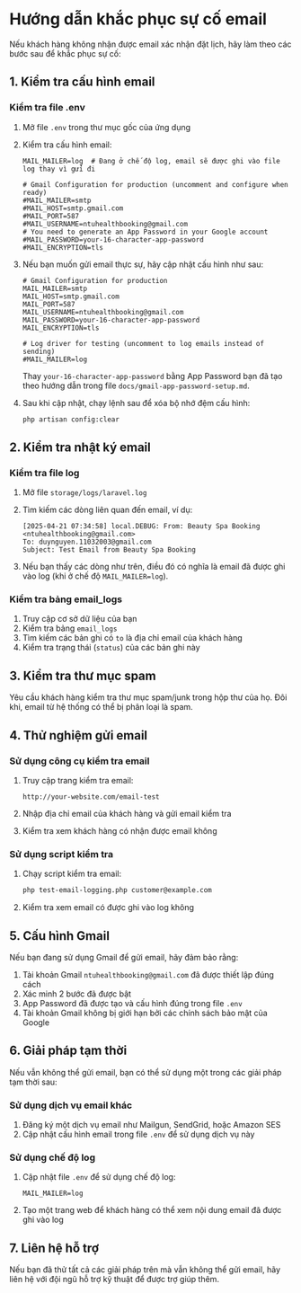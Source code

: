 # Hướng dẫn khắc phục sự cố email

Nếu khách hàng không nhận được email xác nhận đặt lịch, hãy làm theo các bước sau để khắc phục sự cố:

## 1. Kiểm tra cấu hình email

### Kiểm tra file .env

1. Mở file `.env` trong thư mục gốc của ứng dụng
2. Kiểm tra cấu hình email:
   ```
   MAIL_MAILER=log  # Đang ở chế độ log, email sẽ được ghi vào file log thay vì gửi đi
   
   # Gmail Configuration for production (uncomment and configure when ready)
   #MAIL_MAILER=smtp
   #MAIL_HOST=smtp.gmail.com
   #MAIL_PORT=587
   #MAIL_USERNAME=ntuhealthbooking@gmail.com
   # You need to generate an App Password in your Google account
   #MAIL_PASSWORD=your-16-character-app-password
   #MAIL_ENCRYPTION=tls
   ```

3. Nếu bạn muốn gửi email thực sự, hãy cập nhật cấu hình như sau:
   ```
   # Gmail Configuration for production
   MAIL_MAILER=smtp
   MAIL_HOST=smtp.gmail.com
   MAIL_PORT=587
   MAIL_USERNAME=ntuhealthbooking@gmail.com
   MAIL_PASSWORD=your-16-character-app-password
   MAIL_ENCRYPTION=tls
   
   # Log driver for testing (uncomment to log emails instead of sending)
   #MAIL_MAILER=log
   ```
   
   Thay `your-16-character-app-password` bằng App Password bạn đã tạo theo hướng dẫn trong file `docs/gmail-app-password-setup.md`.

4. Sau khi cập nhật, chạy lệnh sau để xóa bộ nhớ đệm cấu hình:
   ```bash
   php artisan config:clear
   ```

## 2. Kiểm tra nhật ký email

### Kiểm tra file log

1. Mở file `storage/logs/laravel.log`
2. Tìm kiếm các dòng liên quan đến email, ví dụ:
   ```
   [2025-04-21 07:34:58] local.DEBUG: From: Beauty Spa Booking <ntuhealthbooking@gmail.com>
   To: duynguyen.11032003@gmail.com
   Subject: Test Email from Beauty Spa Booking
   ```

3. Nếu bạn thấy các dòng như trên, điều đó có nghĩa là email đã được ghi vào log (khi ở chế độ `MAIL_MAILER=log`).

### Kiểm tra bảng email_logs

1. Truy cập cơ sở dữ liệu của bạn
2. Kiểm tra bảng `email_logs`
3. Tìm kiếm các bản ghi có `to` là địa chỉ email của khách hàng
4. Kiểm tra trạng thái (`status`) của các bản ghi này

## 3. Kiểm tra thư mục spam

Yêu cầu khách hàng kiểm tra thư mục spam/junk trong hộp thư của họ. Đôi khi, email từ hệ thống có thể bị phân loại là spam.

## 4. Thử nghiệm gửi email

### Sử dụng công cụ kiểm tra email

1. Truy cập trang kiểm tra email:
   ```
   http://your-website.com/email-test
   ```

2. Nhập địa chỉ email của khách hàng và gửi email kiểm tra
3. Kiểm tra xem khách hàng có nhận được email không

### Sử dụng script kiểm tra

1. Chạy script kiểm tra email:
   ```bash
   php test-email-logging.php customer@example.com
   ```

2. Kiểm tra xem email có được ghi vào log không

## 5. Cấu hình Gmail

Nếu bạn đang sử dụng Gmail để gửi email, hãy đảm bảo rằng:

1. Tài khoản Gmail `ntuhealthbooking@gmail.com` đã được thiết lập đúng cách
2. Xác minh 2 bước đã được bật
3. App Password đã được tạo và cấu hình đúng trong file `.env`
4. Tài khoản Gmail không bị giới hạn bởi các chính sách bảo mật của Google

## 6. Giải pháp tạm thời

Nếu vẫn không thể gửi email, bạn có thể sử dụng một trong các giải pháp tạm thời sau:

### Sử dụng dịch vụ email khác

1. Đăng ký một dịch vụ email như Mailgun, SendGrid, hoặc Amazon SES
2. Cập nhật cấu hình email trong file `.env` để sử dụng dịch vụ này

### Sử dụng chế độ log

1. Cập nhật file `.env` để sử dụng chế độ log:
   ```
   MAIL_MAILER=log
   ```

2. Tạo một trang web để khách hàng có thể xem nội dung email đã được ghi vào log

## 7. Liên hệ hỗ trợ

Nếu bạn đã thử tất cả các giải pháp trên mà vẫn không thể gửi email, hãy liên hệ với đội ngũ hỗ trợ kỹ thuật để được trợ giúp thêm.
